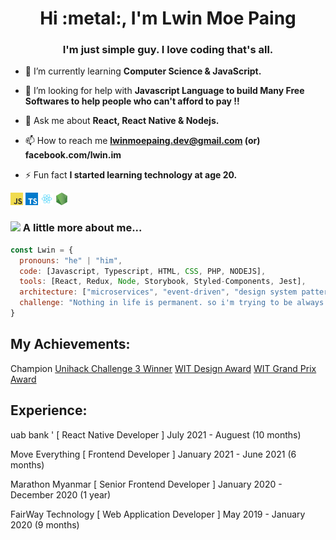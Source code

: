 <h1 align="center">Hi :metal:, I'm Lwin Moe Paing</h1>
<h3 align="center">I'm just simple guy. I love coding that's all.</h3>

- 🌱 I’m currently learning **Computer Science & JavaScript.**

- 🤝 I’m looking for help with **Javascript Language to build Many Free Softwares to help people who can't afford to pay !!**

- 💬 Ask me about **React, React Native & Nodejs.**

- 📫 How to reach me **lwinmoepaing.dev@gmail.com (or) facebook.com/lwin.im**

- ⚡ Fun fact **I started learning technology at age 20.**

<code><img height="20" src="https://raw.githubusercontent.com/github/explore/80688e429a7d4ef2fca1e82350fe8e3517d3494d/topics/javascript/javascript.png"></code>
<code><img height="20" src="https://raw.githubusercontent.com/github/explore/80688e429a7d4ef2fca1e82350fe8e3517d3494d/topics/typescript/typescript.png"></code>
<code><img height="20" src="https://raw.githubusercontent.com/github/explore/80688e429a7d4ef2fca1e82350fe8e3517d3494d/topics/react/react.png"></code>
<code><img height="20" src="https://raw.githubusercontent.com/github/explore/80688e429a7d4ef2fca1e82350fe8e3517d3494d/topics/nodejs/nodejs.png"></code>    

### <img src="https://media.giphy.com/media/VgCDAzcKvsR6OM0uWg/giphy.gif" width="50"> A little more about me...  
```javascript
const Lwin = {
  pronouns: "he" | "him",
  code: [Javascript, Typescript, HTML, CSS, PHP, NODEJS],
  tools: [React, Redux, Node, Storybook, Styled-Components, Jest],
  architecture: ["microservices", "event-driven", "design system pattern"],
  challenge: "Nothing in life is permanent. so i'm trying to be always humble"
}
```

## My Achievements: 
Champion [Unihack Challenge 3 Winner](https://www.facebook.com/UniHackChallenge)
[WIT Design Award](https://witaward.com/result/2018)
[WIT Grand Prix Award](https://witaward.com/result/2020)

## Experience:
uab bank '
[ React Native Developer ] 
July 2021 - Auguest (10 months)

Move Everything 
[ Frontend Developer ] 
January 2021 - June 2021 (6 months)

Marathon Myanmar
[ Senior Frontend Developer ]
January 2020 - December 2020 (1 year)

FairWay Technology
[ Web Application Developer ]
May 2019 - January 2020 (9 months)

